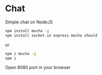 # Chat
Simple chat on NodeJS

```sh
npm install mocha -g
npm install socket.io express mocha should
```

or

```sh
npm i mocha -g
npm i
```

Open 8080 port in your browser
